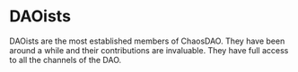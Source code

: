 # DAOists

DAOists are the most established members of ChaosDAO. They have been around a while and their contributions are invaluable. They have full access to all the channels of the DAO.
